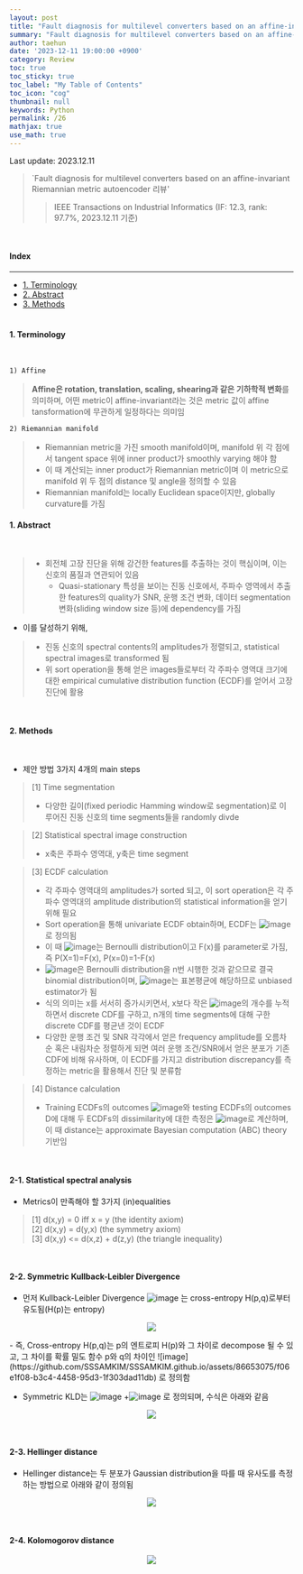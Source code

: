 ```yaml
---
layout: post
title: "Fault diagnosis for multilevel converters based on an affine-invariant Riemannian metric autoencoder 리뷰"
summary: "Fault diagnosis for multilevel converters based on an affine-invariant Riemannian metric autoencoder 리뷰"
author: taehun
date: '2023-12-11 19:00:00 +0900'
category: Review
toc: true
toc_sticky: true
toc_label: "My Table of Contents"
toc_icon: "cog"
thumbnail: null  
keywords: Python
permalink: /26
mathjax: true
use_math: true
---
```


Last update: 2023.12.11<br>

> `Fault diagnosis for multilevel converters based on an affine-invariant Riemannian metric autoencoder 리뷰'
> > IEEE Transactions on Industrial Informatics (IF: 12.3, rank: 97.7%, 2023.12.11 기준)<br>

<br>

#### Index
---

- [1. Terminology](#1-terminology)
- [2. Abstract](#2-abstract)
- [3. Methods](#3-methods)<br><br>

#### **1. Terminology**

<br>

```markdown
1) Affine
```

> **Affine은 rotation, translation, scaling, shearing과 같은 기하학적 변화**를 의미하며, 어떤 metric이 affine-invariant라는 것은 metric 값이 affine tansformation에 무관하게 일정하다는 의미임<br>

```markdown
2) Riemannian manifold
```

> - Riemannian metric을 가진 smooth manifold이며, manifold 위 각 점에서 tangent space 위에 inner product가 smoothly varying 해야 함
> - 이 때 계산되는 inner product가 Riemannian metric이며 이 metric으로 manifold 위 두 점의 distance 및 angle을 정의할 수 있음
> - Riemannian manifold는 locally Euclidean space이지만, globally curvature를 가짐<br>


#### **1. Abstract**
  
<br>

> - 회전체 고장 진단을 위해 강건한 features를 추출하는 것이 핵심이며, 이는 신호의 품질과 연관되어 있음
>   - Quasi-stationary 특성을 보이는 진동 신호에서, 주파수 영역에서 추출한 features의 quality가 SNR, 운행 조건 변화, 데이터 segmentation 변화(sliding window size 등)에 dependency를 가짐<br>

- 이를 달성하기 위해,

> - 진동 신호의 spectral contents의 amplitudes가 정렬되고, statistical spectral images로 transformed 됨<br>
> - 위 sort operation을 통해 얻은 images들로부터 각 주파수 영역대 크기에 대한 empirical cumulative distribution function (ECDF)를 얻어서 고장 진단에 활용<br>

<br>

#### **2. Methods**

<br>

- 제안 방법 3가지 4개의 main steps<br>

> [1] Time segmentation
> - 다양한 길이(fixed periodic Hamming window로 segmentation)로 이루어진 진동 신호의 time segments들을 randomly divde<br>

> [2] Statistical spectral image construction
> - x축은 주파수 영역대, y축은 time segment<br>

> [3] ECDF calculation
> - 각 주파수 영역대의 amplitudes가 sorted 되고, 이 sort operation은 각 주파수 영역대의 amplitude distribution의 statistical information을 얻기 위해 필요<br>
> - Sort operation을 통해 univariate ECDF obtain하며, ECDF는 ![image](https://github.com/SSSAMKIM/SSSAMKIM.github.io/assets/86653075/83e7ec8f-ead3-43eb-a3b5-9184b5d9c2ee)로 정의됨<br>
> - 이 때 ![image](https://github.com/SSSAMKIM/SSSAMKIM.github.io/assets/86653075/3d401909-672d-4f35-a85e-4431f587eada)는 Bernoulli distribution이고 F(x)를 parameter로 가짐, 즉 P(X=1)=F(x), P(x=0)=1-F(x)<br>
> - ![image](https://github.com/SSSAMKIM/SSSAMKIM.github.io/assets/86653075/6336c7e7-6dc5-42cf-8933-33f31bf8a351)은 Bernoulli distribution을 n번 시행한 것과 같으므로 결국 binomial distribution이며, ![image](https://github.com/SSSAMKIM/SSSAMKIM.github.io/assets/86653075/d65da1ea-51f1-4cf7-ad23-393e8ea6810b)는 표본평균에 해당하므로 unbiased estimator가 됨<br>
> - 식의 의미는 x를 서서히 증가시키면서, x보다 작은 ![image](https://github.com/SSSAMKIM/SSSAMKIM.github.io/assets/86653075/ce9d4b35-1cbc-41aa-b5f6-b87633c5f40c)의 개수를 누적하면서 discrete CDF를 구하고, n개의 time segments에 대해 구한 discrete CDF를 평균낸 것이 ECDF<br>
> - 다양한 운행 조건 및 SNR 각각에서 얻은 frequency amplitude를 오름차순 혹은 내림차순 정렬하게 되면 여러 운행 조건/SNR에서 얻은 분포가 기존 CDF에 비해 유사하며, 이 ECDF를 가지고 distribution discrepancy를 측정하는 metric을 활용해서 진단 및 분류함<br>

> [4] Distance calculation
> - Training ECDFs의 outcomes ![image](https://github.com/SSSAMKIM/SSSAMKIM.github.io/assets/86653075/42c75dfe-b655-43a1-895a-b45c0ff945aa)와 testing ECDFs의 outcomes D에 대해 두 ECDFs의 dissimilarity에 대한 측정은 ![image](https://github.com/SSSAMKIM/SSSAMKIM.github.io/assets/86653075/aa7e6100-6c75-403c-9482-067befe8321a)로 계산하며, 이 때 distance는 approximate Bayesian computation (ABC) theory 기반임<br>

<br>

#### **2-1. Statistical spectral analysis**<br>

- Metrics이 만족해야 할 3가지 (in)equalities<br>
> [1] d(x,y) = 0 iff x = y (the identity axiom)<br>
> [2] d(x,y) = d(y,x) (the symmetry axiom)<br>
> [3] d(x,y) <= d(x,z) + d(z,y) (the triangle inequality)<br>

<br>

#### **2-2. Symmetric Kullback-Leibler Divergence**<br>
- 먼저 Kullback-Leibler Divergence ![image](https://github.com/SSSAMKIM/SSSAMKIM.github.io/assets/86653075/973ca2a8-94ea-46da-bc01-c12dab2587f7)
는 cross-entropy H(p,q)로부터 유도됨(H(p)는 entropy)
<p align = "center">
  <img src = "https://github.com/SSSAMKIM/SSSAMKIM.github.io/assets/86653075/2e6082c6-e914-402d-8bd9-ee107858da15">
</p>
- 즉, Cross-entropy H(p,q)는 p의 엔트로피 H(p)와 그 차이로 decompose 될 수 있고, 그 차이를 확률 밀도 함수 p와 q의 차이인 ![image](https://github.com/SSSAMKIM/SSSAMKIM.github.io/assets/86653075/f06e1f08-b3c4-4458-95d3-1f303dad11db)
로 정의함

<br>

- Symmetric KLD는 ![image](https://github.com/SSSAMKIM/SSSAMKIM.github.io/assets/86653075/c9d3580e-bdba-4e15-a199-ed51fde920ee)
+![image](https://github.com/SSSAMKIM/SSSAMKIM.github.io/assets/86653075/5d77b827-07b2-49f6-b1f6-eb8691023177)
로 정의되며, 수식은 아래와 같음

<p align = "center">
  <img src = "https://github.com/SSSAMKIM/SSSAMKIM.github.io/assets/86653075/eb45590e-66e3-4279-bf39-325c3f9919d1">
</p>

<br>

#### **2-3. Hellinger distance**<br>
- Hellinger distance는 두 분포가 Gaussian distribution을 따를 때 유사도를 측정하는 방법으로 아래와 같이 정의됨<br>

<p align = "center">
  <img src = "https://github.com/SSSAMKIM/SSSAMKIM.github.io/assets/86653075/d58f8758-9f72-456e-9bfc-d731701b07d2">
</p>

<br>

#### **2-4. Kolomogorov distance**<br>

<p align = "center">
  <img src = "https://github.com/SSSAMKIM/SSSAMKIM.github.io/assets/86653075/cd479944-21a8-4f7e-8939-6a580e575c0b">
</p>

